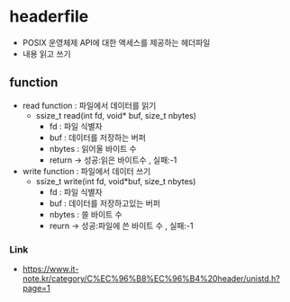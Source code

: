 # headerfile

- POSIX 운영체제 API에 대한 액세스를 제공하는 헤더파일
- 내용 읽고 쓰기

## function

- read function : 파일에서 데이터를 읽기
    - ssize_t read(int fd, void* buf, size_t nbytes)
        - fd : 파일 식별자
        - buf : 데이터를 저장하는 버퍼
        - nbytes : 읽어올 바이트 수
        - return -> 성공:읽은 바이트수 , 실패:-1
- write function : 파일에서 데이터 쓰기
    - ssize_t write(int fd, void*buf, size_t nbytes)
        - fd : 파일 식별자
        - buf : 데이터를 저장하고있는 버퍼
        - nbytes : 쓸 바이트 수
        - reurn -> 성공:파일에 쓴 바이트 수 , 실패:-1

### Link

- https://www.it-note.kr/category/C%EC%96%B8%EC%96%B4%20header/unistd.h?page=1
